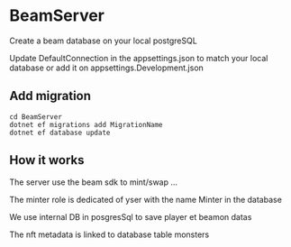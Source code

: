 # BeamServer

Create a beam database on your local postgreSQL

Update DefaultConnection in the appsettings.json to match your local database or add it on appsettings.Development.json

## Add migration 
```
cd BeamServer
dotnet ef migrations add MigrationName
dotnet ef database update
```

## How it works

The server use the beam sdk to mint/swap ...

The minter role is dedicated of yser with the name Minter in the database

We use internal DB in posgresSql to save player et beamon datas

The nft metadata is linked to database table monsters
